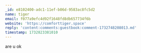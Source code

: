```yaml
---
_id: e8102400-adc1-11ef-b06d-9583ac8fc5d2
name: tiger
email: f077a9efc4d92f1648fd8db657734f6b
website: 'https://comforttiger.space'
reply: 'content:comments:guestbook:comment-1732748208013.md'
timestamp: 1732823381010
---
```

are u ok
